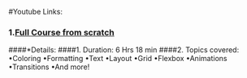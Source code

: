 #Youtube Links:
### 1.[Full Course from scratch](https://youtu.be/1Rs2ND1ryYc)
####*Details:
####1. Duration: 6 Hrs 18 min
####2. Topics covered:
•Coloring
•Formatting
•Text
•Layout
•Grid
•Flexbox
•Animations
•Transitions
•And more!
